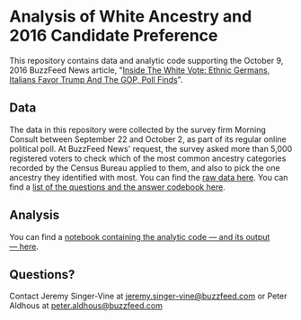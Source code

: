 # Analysis of White Ancestry and 2016 Candidate Preference

This repository contains data and analytic code supporting the October 9, 2016 BuzzFeed News article, "[Inside The White Vote: Ethnic Germans, Italians Favor Trump And The GOP, Poll Finds](https://www.buzzfeed.com/peteraldhous/trump-and-the-white-vote)".

## Data

The data in this repository were collected by the survey firm Morning Consult between September 22 and October 2, as part of its regular online political poll. At BuzzFeed News' request, the survey asked more than 5,000 registered voters to check which of the most common ancestry categories recorded by the Census Bureau applied to them, and also to pick the one ancestry they identified with most. You can find the [raw data here](data/BUZZFEED_DATA.csv). You can find a [list of the questions and the answer codebook here](docs/buzzfeed_questionnaire.docx).

## Analysis

You can find a [notebook containing the analytic code — and its output — here](notebooks/white-ancestry-and-trump-support.ipynb).

## Questions?

Contact Jeremy Singer-Vine at jeremy.singer-vine@buzzfeed.com or Peter Aldhous at peter.aldhous@buzzfeed.com
